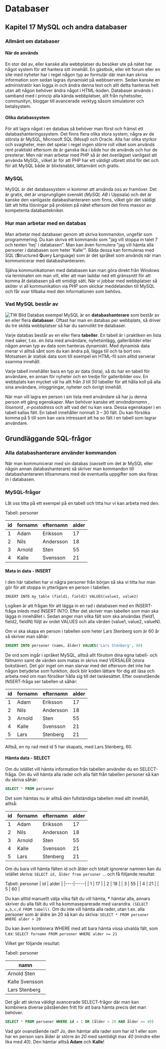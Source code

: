 # Databaser
## Kapitel 17 MySQL och andra databaser

### Allmänt om databaser

#### När de används

En stor del av, eller kanske alla webbplatser du besöker ute på nätet har något system för att hantera sitt innehåll. En gästbok, eller ett forum eller en site med nyheter har i regel någon typ av formulär där man kan skriva information som sedan lagras dynamiskt på webbservern. Sedan kanske en administratör kan logga in och ändra denna text och allt detta hanteras helt utan att någon behöver ändra något i HTML-koden.
Databaser används i samband med i princip alla kända webbplatser, allt från nyhetssiter, communityn, bloggar till avancerade verktyg såsom simulatorer och betalsystem.

#### Olika databassystem

För att lagra något i en databas så behöver man först och främst ett databashanteringssystem. Det finns flera olika stora system, några av de största är MySQL, Microsoft SQL (Mssql) och Oracle. 
Alla har olika styrkor och svagheter, men det spelar i regel ingen större roll vilket som används rent praktiskt eftersom de är ganska lika i både hur de används och hur de presterar. Men när man arbetar med PHP så är det överlägset vanligast att använda MySQL, vilket är för att PHP har ett väldigt utbrett stöd för det och för att MySQL både är blixtsnabbt, lättanvänt och gratis.

### MySQL

MySQL är det databassystem vi kommer att använda oss av framöver. Det är gratis, det är ursprungligen svenskt (_MySQL AB_ i Uppsala) och det är kanske den vanligaste databashanteraren som finns, vilket gör det väldigt lätt att hitta lösningar på problem på nätet eftersom det finns massor av kompetenta databastekniker.

### Hur man arbetar med en databas

Man arbetar med databaser genom att skriva kommandon, ungefär som programmering. Du kan skriva ett kommando som "jag vill stoppa in talet 7 och texten 'hej' i databasen". Man kan även formulera "jag vill hämta alla personer i databasen som heter 'Kalle'". Båda dessa kan formuleras med SQL (**S**tructured **Q**uery **L**anguage) som är det språket som används när man kommunicerar med databashanteraren.

Själva kommunikationen med databasen kan man göra direkt från Windows via terminalen om man vill, eller att man laddar ned ett gränssnitt för att komma åt databasen på ett smidigt sätt. 
När vi jobbar med webbplatser så sköter vi all kommunikation via PHP som skickar meddelanden till MySQL och får svar tillbaka med den informationen som behövs.

### Vad MySQL består av
![TW Bild Databas exempel](../assets/images/database-example.png)
MySQL är en **databashanterare** som består av en eller flera **databaser**. Oftast har man en databas
per webbplats, så driver du tre skilda webbplatser så har du sannolikt tre databaser.

Varje databas består av en eller flera **tabeller**. En tabell är i praktiken en lista med saker, t.ex. en lista med användare, nyhetsinlägg, galleribilder eller någon annan typ av data som hanteras dynamiskt. Med dynamisk data menar vi alltså sånt som du kan ändra på, lägga till och ta bort osv. Motsatsen är statisk data som till exempel en HTML-fil som alltid serverar ssamma innehåll.

Varje tabell innehåller bara en typ av data (lista), så du har en tabell för användare, en annan för nyheter och en tredje för galleribilder osv. En webbplats kan mycket väl ha allt från *3* till *50* tabeller för att hålla koll på alla sina användare, inloggningar, nyheter och övrigt innehåll.

När man vill lagra en person i sin lista med användare så har ju denna person ett gäng egenskaper.  Man behöver kanske ett _användarnamn_ , _lösenord_ , _e-postadress_ och allt vad det nu kan vara. Dessa egenskaper i en tabell kallas fält. En tabell innehåller normalt 3 – 30 fält. Du kan försöka komma på 5 till som kan vara intressant att ha so fält i en tabell som lagrar användare.

## Grundläggande SQL-frågor

### Alla databashanterare använder kommandon

När man kommunicerar med sin databas (oavsett om det är MySQL eller någon annan databashanterare) så skriver man kommandon till databashanteraren tillsammans med de eventuella uppgifter som ska föras in i databasen.

### MySQL-frågor

Låt oss titta på ett exempel på en tabell och titta hur vi kan arbeta med den.

Tabell: personer

| id | fornamn | efternamn | alder |
|---|---|---|-----|
| 1 | Adam | Eriksson | 17 |
| 2 | Nils | Andersson | 18 |
| 3 | Arnold | Sten | 55 |
| 4 | Kalle  | Svensson | 21 |

#### Mata in data - INSERT
I den här tabellen har vi några personer från början så ska vi titta hur man gör för att stoppa in ytterligare en person i tabellen.

```INSERT INTO my_table (field1, field2) VALUES(value1, value2)```

Logiken är att frågan för att lägga in en rad i databasen med en INSERT-fråga inleds med INSERT INTO.
Efter det skriver man tabellen som man ska lägga in innehållet i. Sedan anger man vilka fält som ska användas (field1, field2, fieldN) följt av ordet VALUES och alla värden (value1, value2, valueN).

Om vi ska skapa en person i tabellen som heter Lars Stenberg som är 60 år så skriver man såhär:
```sql
INSERT INTO personer (namn, ålder) VALUES('Lars Stenberg', 60)
```

De ord som ingår i språket MySQL, alltså allt förutom dina egna tabell- och fältnamn samt de värden
som matas in skrivs med VERSALER (stora bokstäver). Det gör inget om man slarvar med det
eftersom det inte har någon betydelse som funktion, dock blir koden lättare för dig att läsa och
arbeta med om man försöker hålla sig till det tankesättet. Efter ovanstående INSERT-fråga ser
tabellen ut såhär:

| id | fornamn | efternamn | alder |
|---|---|---|-----|
| 1 | Adam | Eriksson | 17 |
| 2 | Nils | Andersson | 18 |
| 3 | Arnold | Sten | 55 |
| 4 | Kalle  | Svensson | 21 |
| 5 | Lars  | Stenberg | 21 |

Alltså, en ny rad med id 5 har skapats, med Lars Stenberg, 60.

#### Hämta data - SELECT

Om du istället vill hämta information från tabellen använder du en SELECT-fråga. Om du vill hämta
alla rader och alla fält från tabellen personer så kan du skriva såhär:

```sql
SELECT * FROM personer
```

Det som hämtas nu är alltså den fullständiga tabellen med allt innehåll, alltså:

| id | fornamn | efternamn | alder |
|---|---|---|-----|
| 1 | Adam | Eriksson | 17 |
| 2 | Nils | Andersson | 18 |
| 3 | Arnold | Sten | 55 |
| 4 | Kalle  | Svensson | 21 |
| 5 | Lars  | Stenberg | 21 |

Om du bara vill hämta fälten id och ålder och totalt ignorerar namnen kan du istället skriva:
```SELECT id, ålder from personer```
... och få följande resultat:

 Tabell: personer
| id | alder |
|----|-----|
| 1 | 17 |
| 2 | 18 |
| 3 | 55 |
| 4 | 21 |
| 5 | 60 |

Du kan alltid manuellt välja vilka fält du vill hämta, **\*** hämtar alla, annars skriver du alla fält du vill ha kommaseparerade med varandra. ```(SELECT a,b,c,d FROM tabell)```.
Om du inte vill hämta alla rader, utan t.ex. alla personer som är äldre än 20 så kan du skriva:
```SELECT * FROM personer WHERE alder > 20```

Du kan även kombinera WHERE med att bara hämta vissa utvalda fält, som t.ex:
```SELECT fornamn FROM personer WHERE alder >= 21```

Vilket ger följande resultat:

Tabell: personer

| namn |
|----|
| Arnold Sten |
| Kalle Svensson |
| Lars Stenberg |

Det går att skriva väldigt avancerade SELECT-frågor där man kan kombinera diverse påståenden fritt för att bara hämta precis det man behöver.
```sql
SELECT * FROM personer WHERE id = 1 OR (ålder > 20 AND ålder <= 40)
```
Vad gör ovanstående rad? Jo, den hämtar alla rader som har id 1 eller som har en person vars ålder är större än *20* med samtidigt max *40* (mindre eller lika med *40*). Den hämtar alltså **Adam** och **Kalle**!

